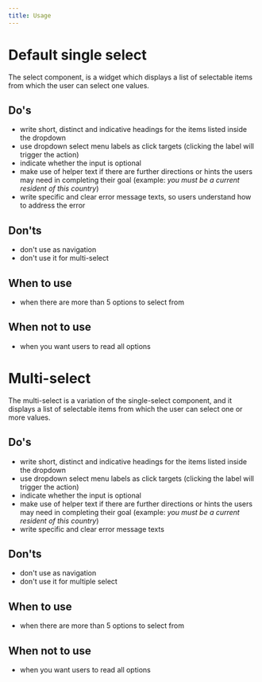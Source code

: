 ```yaml
---
title: Usage
---
```


# Default single select

The select component, is a widget which displays a list of selectable items from which the user can select one values.

## Do's

- write short, distinct and indicative headings for the items listed inside the dropdown
- use dropdown select menu labels as click targets (clicking the label will trigger the action)
- indicate whether the input is optional
- make use of helper text if there are further directions or hints the users may need in completing their goal (example: _you must be a current resident of this country_)
- write specific and clear error message texts, so users understand how to address the error

## Don'ts

- don't use as navigation
- don't use it for multi-select

## When to use

- when there are more than 5 options to select from

## When not to use

- when you want users to read all options

# Multi-select

The multi-select is a variation of the single-select component, and it displays a list of selectable items from which the user can select one or more values.

## Do's

- write short, distinct and indicative headings for the items listed inside the dropdown
- use dropdown select menu labels as click targets (clicking the label will trigger the action)
- indicate whether the input is optional
- make use of helper text if there are further directions or hints the users may need in completing their goal (example: _you must be a current resident of this country_)
- write specific and clear error message texts

## Don'ts

- don't use as navigation
- don't use it for multiple select

## When to use

- when there are more than 5 options to select from

## When not to use

- when you want users to read all options
